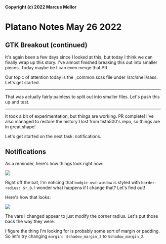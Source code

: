 #### Copyright (c) 2022 Marcus Mellor
# Platano Notes May 26 2022

## GTK Breakout (continued)
It's again been a few days since I looked at this, but today I think we can finally wrap up this story. I've almost finished breaking this out into smaller pieces. Today maybe be I can even merge that PR.

Our topic of attention today is the _common.scss file under /src/shell/sass. Let's get started.

* * *

That was actually fairly painless to split out into smaller files. Let's push this up and test.

* * *

It took a bit of experimentation, but things are working. PR complete! I've also managed to restore the history I lost from tista500's repo, so things are in great shape!

Let's get started on the next task: notifications.

## Notifications

As a reminder, here's how things look right now: 

<img src="https://i.imgur.com/gr535aH.png">

Right off the bat, I'm noticing that `budgie-osd-window` is styled with `border-radius: $r_8`. I wonder what happens if I change that? Let's find out!

Here's how that looks: 

<img src="https://i.imgur.com/qPwfz7M.png">

The vars I changed appear to just modify the corner radius. Let's put those back the way they were.

I figure the thing I'm looking for is probably some sort of margin or padding. So let's try changing `margin: $shadow_margin_3` to `$shadow_margin_2`.